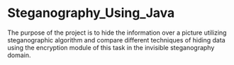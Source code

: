 # Steganography_Using_Java
The purpose of the project is to hide the information over a picture utilizing steganographic algorithm and compare different techniques of hiding data using the encryption module of this task in the invisible steganography domain.
